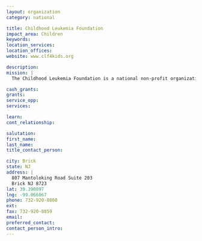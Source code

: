 ```yaml
---
layout: organization
category: national

title: Childhood Leukemia Foundation
impact_area: Children
keywords: 
location_services: 
location_offices: 
website: www.clf4kids.org

description: 
mission: |
  The Childhood Leukemia Foundation is a national non-profit organization that offers a wide range of services at no charge to children living with cancer and their families. Our goal is to make sure children battling cancer know they are not alone. All of our programs have been designed to: Educate and entertain Provide a sense of physical normalcy and help raise self esteem Encourage physical participation and therapeutic play Maintain a communications lifeline Provide care management tools 

cash_grants: 
grants: 
service_opp: 
services: 

learn: 
cont_relationship: 

salutation: 
first_name: 
last_name: 
title_contact_person: 

city: Brick
state: NJ
address: |
  807 Mantoloking Road Suite 203  
  Brick NJ 8723
lat: 39.390897
lng: -99.066067
phone: 732-920-8860
ext: 
fax: 732-920-8859
email: 
preferred_contact: 
contact_person_intro: 
---
```

